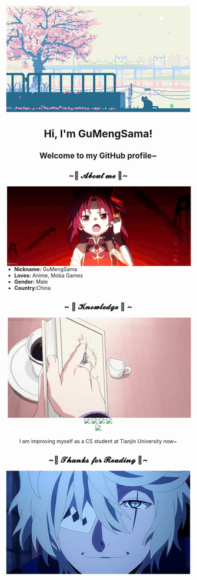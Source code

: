 <p align="center">
  <img src="Banner.gif" alt="Banner">
</p>


<h1 align="center">Hi, I'm GuMengSama!</h1>

<h2 align="center">Welcome to my GitHub profile~</h2>



<h2 align="center">~🍓 𝓐𝓫𝓸𝓾𝓽 𝓶𝓮 🍓~</h2>

<div align="center">
<img src="1.gif" align="right">
</div>

* <b>Nickname:</b> GuMengSama
* <b>Loves:</b> Anime, Moba Games
* <b>Gender:</b> Male
* <b>Country:</b>China







<h2 align="center">~ 📇 𝓚𝓷𝓸𝔀𝓵𝓮𝓭𝓰𝓮 📇 ~</h2>

<div align="center">
<img src="Knowledge.gif" align="right">
</div>

<p align="center"><img src="https://img.shields.io/badge/Python-%231DA1F2?style=for-the-badge&logo=Python&logoColor=white"/> <img src="https://img.shields.io/badge/C%2B%2B-%2313368a?style=for-the-badge&logo=c%2B%2B&logoColor=white"/> <img src="https://img.shields.io/badge/git%20-%23F05033?&style=for-the-badge&logo=git&logoColor=white"/> <img src="https://img.shields.io/badge/C%2B%2B-%2313368a?style=for-the-badge&logo=c%2B%2B&logoColor=white"/> <br> <img src="https://img.shields.io/badge/Pytorch-%23ee4c2c?style=for-the-badge&logo=pytorch&logoColor=white"/> <br><br>I am improving myself as a CS student at Tianjin University now~
</p>













<h2 align="center">~💞 𝓣𝓱𝓪𝓷𝓴𝓼 𝓯𝓸𝓻 𝓡𝓮𝓪𝓭𝓲𝓷𝓰 💞~</h2>

<div align="center">
<img src="Bottom.gif" align="center">
</div>
